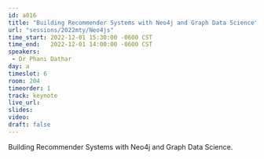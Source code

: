 ```yaml
---
id: a016
title: "Building Recommender Systems with Neo4j and Graph Data Science"
url: "sessions/2022mty/Neo4js"
time_start: 2022-12-01 15:30:00 -0600 CST
time_end:   2022-12-01 14:00:00 -0600 CST
speakers:
 - Dr Phani Dathar
day: a
timeslot: 6
room: 204
timeorder: 1
track: keynote
live_url: 
slides: 
video: 
draft: false
---
```


Building Recommender Systems with Neo4j and Graph Data Science.

